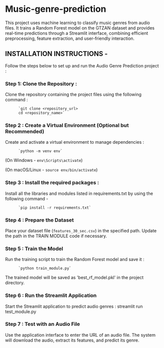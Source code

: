 # Music-genre-prediction
This project uses machine learning to classify music genres from audio files. It trains a Random Forest model on the GTZAN dataset and provides real-time predictions through a Streamlit interface, combining efficient preprocessing, feature extraction, and user-friendly interaction.

## INSTALLATION INSTRUCTIONS -
Follow the steps below to set up and run the Audio Genre Prediction project :

### Step 1: Clone the Repository :
Clone the repository containing the project files using the following command :

          `git clone <repository_url>
          cd <repository_name>`
          
### Step 2 : Create a Virtual Environment (Optional but Recommended)
Create and activate a virtual environment to manage dependencies :
          
          `python -m venv env`
(On Windows - `env\Scripts\activate`)

(On macOS/Linux - `source env/bin/activate`)

### Step 3 : Install the required packages : 
Install all the libraries and modules listed in requirements.txt by using the following command -
          
          `pip install -r requirements.txt`

### Step 4 : Prepare the Dataset
Place your dataset file (`features_30_sec.csv`) in the specified path. Update the path in the TRAIN MODULE code if necessary.

### Step 5 : Train the Model
Run the training script to train the Random Forest model and save it :
          
          `python train_module.py`
The trained model will be saved as 'best_rf_model.pkl' in the project directory.

### Step 6 : Run the Streamlit Application
Start the Streamlit application to predict audio genres :
streamlit run test_module.py

### Step 7 : Test with an Audio File
Use the application interface to enter the URL of an audio file. The system will download the audio, extract its features, and predict its genre.

